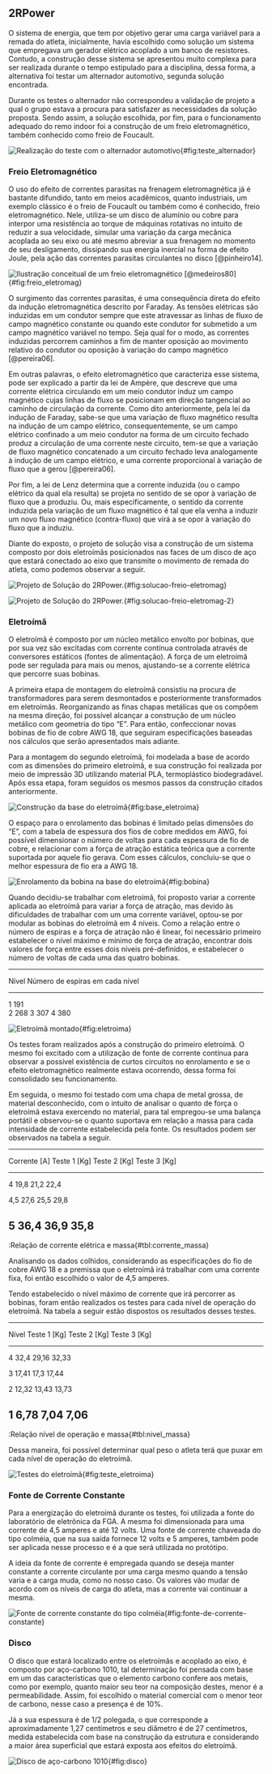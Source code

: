 ## 2RPower

O sistema de energia, que tem por objetivo gerar uma carga variável para a remada do atleta, inicialmente, havia escolhido como solução um sistema que empregava um gerador elétrico acoplado a um banco de resistores. Contudo, a construção desse sistema se apresentou muito complexa para ser realizada durante o tempo estipulado para a disciplina, dessa forma, a alternativa foi testar um alternador automotivo, segunda solução encontrada.

Durante os testes o alternador não correspondeu a validação de projeto a qual o grupo estava a procura para satisfazer as necessidades da solução proposta. Sendo assim, a solução escolhida, por fim, para o funcionamento adequado do remo indoor foi a construção de um freio eletromagnético, também conhecido como freio de Foucault.

![Realização do teste com o alternador automotivo](imagens/teste-com-alternador.jpg){#fig:teste_alternador}

### Freio Eletromagnético

O uso do efeito de correntes parasitas na frenagem eletromagnética já é bastante difundido, tanto em meios acadêmicos, quanto industriais, um exemplo clássico é o freio de Foucault ou também como é conhecido, freio eletromagnético. Nele, utiliza-se um disco de alumínio ou cobre para interpor uma resistência ao torque de máquinas rotativas no intuito de reduzir a sua velocidade, simular uma variação da carga mecânica acoplada ao seu eixo ou até mesmo abreviar a sua frenagem no momento de seu desligamento, dissipando sua energia inercial na forma de efeito Joule, pela ação das correntes parasitas circulantes no disco [@pinheiro14].

![Ilustração conceitual de um freio eletromagnético [@medeiros80]](imagens/ilustracao-conceitual-do-freio.png){#fig:freio_eletromag}

O surgimento das correntes parasitas, é uma consequência direta do efeito da indução eletromagnética descrito por Faraday. As tensões elétricas são induzidas em um condutor sempre que este atravessar as linhas de fluxo de campo magnético constante ou quando este condutor for submetido a um campo magnético variável no tempo. Seja qual for o modo, as correntes induzidas percorrem caminhos a fim de manter oposição ao movimento relativo do condutor ou oposição à variação do campo magnético [@pereira06].

Em outras palavras, o efeito eletromagnético que caracteriza esse sistema, pode ser explicado a partir da lei de Ampère, que descreve que uma corrente elétrica circulando em um meio condutor induz um campo magnético cujas linhas de fluxo se posicionam em direção tangencial ao caminho de circulação da corrente. Como dito anteriormente, pela lei da indução de Faraday, sabe-se que uma variação de fluxo magnético resulta na indução de um campo elétrico, consequentemente, se um campo elétrico confinado a um meio condutor na forma de um circuito fechado produz a circulação de uma corrente neste circuito, tem-se que a variação de fluxo magnético concatenado a um circuito fechado leva analogamente à indução de um campo elétrico, e uma corrente proporcional à variação de fluxo que a gerou [@pereira06].

Por fim, a lei de Lenz determina que a corrente induzida (ou o campo elétrico da qual ela resulta) se projeta no sentido de se opor à variação de fluxo que a produziu. Ou, mais especificamente, o sentido da corrente induzida pela variação de um fluxo magnético é tal que ela venha a induzir um novo fluxo magnético (contra-fluxo) que virá a se opor à variação do fluxo que a induziu.

Diante do exposto, o projeto de solução visa a construção de um sistema composto por dois eletroímãs posicionados nas faces de um disco de aço que estará conectado ao eixo que transmite o movimento de remada do atleta, como podemos observar a seguir.

![Projeto de Solução do 2RPower.](imagens/eletroima_pic2.JPG){#fig:solucao-freio-eletromag}

![Projeto de Solução do 2RPower.](imagens/Eletroima_pic1.JPG){#fig:solucao-freio-eletromag-2}

### Eletroímã

O eletroímã é composto por um núcleo metálico envolto por bobinas, que por sua vez são excitadas com corrente contínua controlada através de conversores estáticos (fontes de alimentação). A força de um eletroímã pode ser regulada para mais ou menos, ajustando-se a corrente elétrica que percorre suas bobinas.

A primeira etapa de montagem do eletroímã consistiu na procura de transformadores para serem desmontados e posteriormente transformados em eletroímãs. Reorganizando as finas chapas metálicas que os compõem na mesma direção, foi possível alcançar a construção de um núcleo metálico com geometria do tipo “E”. Para então, confeccionar novas bobinas de fio de cobre AWG 18, que seguiram especificações baseadas nos cálculos que serão apresentados mais adiante.

Para a montagem do segundo eletroímã, foi modelada a base de acordo com as dimensões do primeiro eletroímã, e sua construção foi realizada por meio de impressão 3D utilizando material PLA, termoplástico biodegradável. Após essa etapa, foram seguidos os mesmos passos da construção citados anteriormente.

![Construção da base do eletroímã](imagens/base_eletroima.png){#fig:base_eletroima}

O espaço para o enrolamento das bobinas é limitado pelas dimensões do “E”, com a tabela de espessura dos fios de cobre medidos em AWG, foi possível dimensionar o número de voltas para cada espessura de fio de cobre, e relacionar com a força de atração estática teórica que a corrente suportada por aquele fio gerava. Com esses cálculos, concluiu-se que o melhor espessura de fio era a AWG 18.

![Enrolamento da bobina na base do eletroímã](imagens/bobina.png){#fig:bobina}

Quando decidiu-se trabalhar com eletroímã, foi proposto variar a corrente aplicada ao eletroímã para variar a força de atração, mas devido às dificuldades de trabalhar com um uma corrente variável, optou-se por modular as bobinas do eletroímã em 4 níveis. Como a relação entre o número de espiras e a força de atração não é linear, foi necessário primeiro estabelecer o nível máximo e mínimo de força de atração, encontrar dois valores de força entre esses dois níveis pré-definidos, e estabelecer o número de voltas de cada uma das quatro bobinas.

-----------------------------------------
Nível     Número de espiras em cada nível
-----     -------------------------------
1          191   
2          268
3          307
4          380

![Eletroímã montado](imagens/eletroima.png){#fig:eletroima}

Os testes foram realizados após a construção do primeiro eletroímã. O mesmo foi excitado com a utilização de fonte de corrente contínua para observar a possível existência de curtos circuitos no enrolamento e se o efeito eletromagnético realmente estava ocorrendo, dessa forma foi consolidado seu funcionamento.

Em seguida, o mesmo foi testado com uma chapa de metal grossa, de material desconhecido, com o intuito de analisar o quanto de força o eletroímã estava exercendo no material, para tal empregou-se uma balança portátil e observou-se o quanto suportava em relação a massa para cada intensidade de corrente estabelecida pela fonte. Os resultados podem ser observados na tabela a seguir.

-----------------------------------------------------------------------------
Corrente [A]    Teste 1 [Kg]       Teste 2 [Kg]        Teste 3 [Kg]
-------------   --------------   ---------------      -----------------------
4               19,8             21,2                     22,4               

4,5             27,6             25,5                     29,8

5               36,4             36,9                     35,8
-----------------------------------------------------------------------------
:Relação de corrente elétrica e massa{#tbl:corrente_massa}

Analisando os dados colhidos, considerando as especificações do fio de cobre AWG 18 e a premissa que o eletroímã irá trabalhar com uma corrente fixa, foi então escolhido o valor de 4,5 amperes.

Tendo estabelecido o nível máximo de corrente que irá percorrer as bobinas, foram então realizados os testes para cada nível de operação do eletroímã. Na tabela a seguir estão dispostos os resultados desses testes.

-----------------------------------------------------------------------------
Nível           Teste 1 [Kg]       Teste 2 [Kg]        Teste 3 [Kg]
-------------   --------------   ---------------      -----------------------
4               32,4              29,16                  32,33               

3               17,41             17,3                   17,44

2               12,32             13,43                  13,73

1               6,78              7,04                   7,06
-----------------------------------------------------------------------------
:Relação nível de operação e massa{#tbl:nivel_massa}

Dessa maneira, foi possível determinar qual peso o atleta terá que puxar em cada nível de operação do eletroímã.

![Testes do eletroímã](imagens/teste_eletroima.png){#fig:teste_eletroima}

### Fonte de Corrente Constante

Para a energização do eletroímã durante os testes, foi utilizada a fonte do laboratório de eletrônica da FGA. A mesma foi dimensionada para uma corrente de 4,5 amperes e até 12 volts. Uma fonte de corrente chaveada do tipo colméia, que na sua saída fornece 12 volts e 5 amperes, também pode ser aplicada nesse processo e é a que será utilizada no protótipo. 

A ideia da fonte de corrente é empregada quando se deseja manter constante a corrente circulante por uma carga mesmo quando a tensão varia e a carga muda, como no nosso caso. Os valores vão mudar de acordo com os níveis de carga do atleta, mas a corrente vai continuar a mesma. 

![Fonte de corrente constante do tipo colméia](imagens/fonte-tipo-colmeia.jpg){#fig:fonte-de-corrente-constante}

### Disco

O disco que estará localizado entre os eletroímãs e acoplado ao eixo, é composto por aço-carbono 1010, tal determinação foi pensada com base em um das características que o elemento carbono confere aos metais, como por exemplo, quanto maior seu teor na composição destes, menor é a permeabilidade. Assim, foi escolhido o material comercial com o menor teor de carbono, nesse caso a presença é de 10%.

Já a sua espessura é de 1/2 polegada, o que corresponde a aproximadamente 1,27 centímetros e seu diâmetro é de 27 centímetros, medida estabelecida com base na construção da estrutura e considerando a maior área superficial que estará exposta aos efeitos do eletroímã.

![Disco de aço-carbono 1010](imagens/disco.jpg){#fig:disco}
